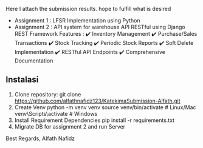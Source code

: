 Here I attach the submission results. hope to fulfill what is desired
- Assignment 1 : LFSR Implementation using Python
- Assignment 2 : API system for warehouse
    API RESTful using Django REST Framework
    Features :
    ✔️ Inventory Management
    ✔️ Purchase/Sales Transactions
    ✔️ Stock Tracking
    ✔️ Periodic Stock Reports
    ✔️ Soft Delete Implementation
    ✔️ RESTful API Endpoints
    ✔️ Comprehensive Documentation
  
## Instalasi
1. Clone repository:
  git clone https://github.com/alfathnafidz123/KatekimaSubmission-Alfath.git
2. Create Venv
  python -m venv venv
  source venv/bin/activate  # Linux/Mac
  venv\Scripts\activate     # Windows
3. Install Requirement Dependencies
  pip install -r requirements.txt
4. Migrate DB for assignment 2 and run Server

Best Regards,
Alfath Nafidz
